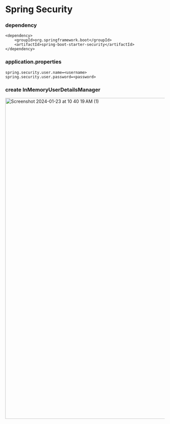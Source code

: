 # Spring Security

### dependency

```
<dependency>
	<groupId>org.springframework.boot</groupId>
	<artifactId>spring-boot-starter-security</artifactId>
</dependency>
```

### application.properties

```
spring.security.user.name=<username>
spring.security.user.password=<password>
```

### create InMemoryUserDetailsManager
<img width="1010" alt="Screenshot 2024-01-23 at 10 40 19 AM (1)" src="https://github.com/EdWIN1021/notes/assets/17692914/94c889ad-912e-4e84-8ed7-1fb2a3d119e9">
